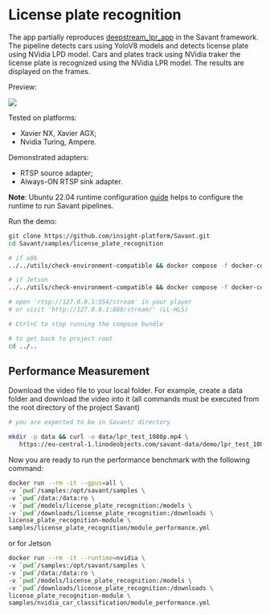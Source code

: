 # License plate recognition 

The app partially reproduces [deepstream_lpr_app](https://github.com/NVIDIA-AI-IOT/deepstream_lpr_app) in the Savant framework. The pipeline detects cars using YoloV8 models and detects license plate using NVidia LPD model. Cars and plates track using NVidia traker the license plate is recognized using the NVidia LPR model. The results are displayed on the frames.

Preview:

![](assets/license-plate-recognition-1080.webp)

Tested on platforms:

- Xavier NX, Xavier AGX;
- Nvidia Turing, Ampere.

Demonstrated adapters:

- RTSP source adapter;
- Always-ON RTSP sink adapter.

**Note**: Ubuntu 22.04 runtime configuration [guide](../../docs/runtime-configuration.md) helps to configure the runtime to run Savant pipelines.

Run the demo:

```bash
git clone https://github.com/insight-platform/Savant.git
cd Savant/samples/license_plate_recognition

# if x86
../../utils/check-environment-compatible && docker compose -f docker-compose.x86.yml up

# if Jetson
../../utils/check-environment-compatible && docker compose -f docker-compose.l4t.yml up

# open 'rtsp://127.0.0.1:554/stream' in your player
# or visit 'http://127.0.0.1:888/stream/' (LL-HLS)

# Ctrl+C to stop running the compose bundle

# to get back to project root
cd ../..
```

## Performance Measurement

Download the video file to your local folder. For example, create a data folder and download the video into it (all commands must be executed from the root directory of the project Savant)

```bash
# you are expected to be in Savant/ directory

mkdir -p data && curl -o data/lpr_test_1080p.mp4 \
   https://eu-central-1.linodeobjects.com/savant-data/demo/lpr_test_1080p.mp4
```

Now you are ready to run the performance benchmark with the following command:

```bash
docker run --rm -it --gpus=all \
-v `pwd`/samples:/opt/savant/samples \
-v `pwd`/data:/data:ro \
-v `pwd`/models/license_plate_recognition:/models \
-v `pwd`/downloads/license_plate_recognition:/downloads \
license_plate_recognition-module \
samples/license_plate_recognition/module_performance.yml
```

or for Jetson

```bash
docker run --rm -it --runtime=nvidia \
-v `pwd`/samples:/opt/savant/samples \
-v `pwd`/data:/data:ro \
-v `pwd`/models/license_plate_recognition:/models \
-v `pwd`/downloads/license_plate_recognition:/downloads \
license_plate_recognition-module \
samples/nvidia_car_classification/module_performance.yml
```
